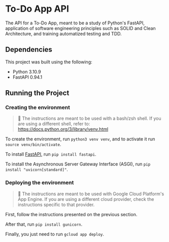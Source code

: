 # To-Do App API

The API for a To-Do App, meant to be a study of Python's FastAPI, application of software engineering principles such as SOLID and Clean Architecture, and training automatized testing and TDD.

## Dependencies

This project was built using the following:

- Python 3.10.9
- FastAPI 0.94.1

## Running the Project

### Creating the environment

> 🚧 The instructions are meant to be used with a bash/zsh shell. If you are using a different shell, refer to: https://docs.python.org/3/library/venv.html

To create the environment, run `python3 venv venv`, and to activate it run `source venv/bin/activate`.

To install [FastAPI](https://fastapi.tiangolo.com/), run `pip install fastapi`.

To install the Asynchronous Server Gateway Interface (ASGI), run `pip install "uvicorn[standard]"`.

### Deploying the environment

> 🚧 The instructions are meant to be used with Google Cloud Platform's App Engine. If you are using a different cloud provider, check the instructions specific to that provider.

First, follow the instructions presented on the previous section.

After that, run `pip install gunicorn`.

Finally, you just need to run `gcloud app deploy`.
